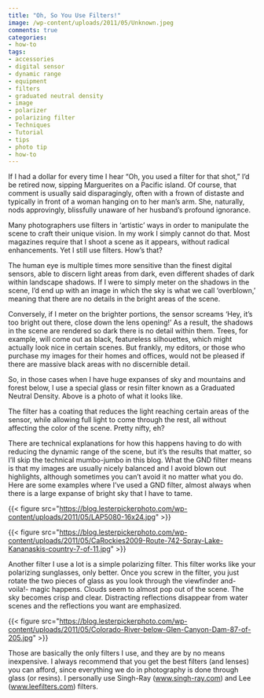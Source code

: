 ```yaml
---
title: "Oh, So You Use Filters!"
image: /wp-content/uploads/2011/05/Unknown.jpeg
comments: true
categories:
- how-to
tags:
- accessories
- digital sensor
- dynamic range
- equipment
- filters
- graduated neutral density
- image
- polarizer
- polarizing filter
- Techniques
- Tutorial
- tips
- photo tip
- how-to
---
```

If I had a dollar for every time I hear “Oh, you used a filter for that shot,” I’d be retired now, sipping Marguerites on a Pacific island. Of course, that comment is usually said disparagingly, often with a frown of distaste and typically in front of a woman hanging on to her man’s arm. She, naturally, nods approvingly, blissfully unaware of her husband’s profound ignorance. 

Many photographers use filters in ‘artistic’ ways in order to manipulate the scene to craft their unique vision. In my work I simply cannot do that. Most magazines require that I shoot a scene as it appears, without radical enhancements. Yet I still use filters. How’s that?

The human eye is multiple times more sensitive than the finest digital sensors, able to discern light areas from dark, even different shades of dark within landscape shadows. If I were to simply meter on the shadows in the scene, I’d end up with an image in which the sky is what we call ‘overblown,’ meaning that there are no details in the bright areas of the scene. 

Conversely, if I meter on the brighter portions, the sensor screams ‘Hey, it’s too bright out there, close down the lens opening!’ As a result, the shadows in the scene are rendered so dark there is no detail within them. Trees, for example, will come out as black, featureless silhouettes, which might actually look nice in certain scenes. But frankly, my editors, or those who purchase my images for their homes and offices, would not be pleased if there are massive black areas with no discernible detail.

So, in those cases when I have huge expanses of sky and mountains and forest below, I use a special glass or resin filter known as a Graduated Neutral Density. Above is a photo of what it looks like.

The filter has a coating that reduces the light reaching certain areas of the sensor, while allowing full light to come through the rest, all without affecting the color of the scene. Pretty nifty, eh?

There are technical explanations for how this happens having to do with reducing the dynamic range of the scene, but it’s the results that matter, so I’ll skip the technical mumbo-jumbo in this blog. What the GND filter means is that my images are usually nicely balanced and I avoid blown out highlights, although sometimes you can’t avoid it no matter what you do. Here are some examples where I’ve used a GND filter, almost always when there is a large expanse of bright sky that I have to tame.

{{< figure src="https://blog.lesterpickerphoto.com/wp-content/uploads/2011/05/LAP5080-16x24.jpg" >}}

{{< figure src="https://blog.lesterpickerphoto.com/wp-content/uploads/2011/05/CaRockies2009-Route-742-Spray-Lake-Kananaskis-country-7-of-11.jpg" >}}

Another filter I use a lot is a simple polarizing filter. This filter works like your polarizing sunglasses, only better. Once you screw in the filter, you just rotate the two pieces of glass as you look through the viewfinder and- voila!- magic happens. Clouds seem to almost pop out of the scene. The sky becomes crisp and clear. Distracting reflections disappear from water scenes and the reflections you want are emphasized.

{{< figure src="https://blog.lesterpickerphoto.com/wp-content/uploads/2011/05/Colorado-River-below-Glen-Canyon-Dam-87-of-205.jpg" >}}

Those are basically the only filters I use, and they are by no means inexpensive. I always recommend that you get the best filters (and lenses) you can afford, since everything we do in photography is done through glass (or resins). I personally use Singh-Ray (<a href="http://www.singh-ray.com">www.singh-ray.com</a>) and Lee (<a href="http://www.leefilters.com">www.leefilters.com</a>) filters.
